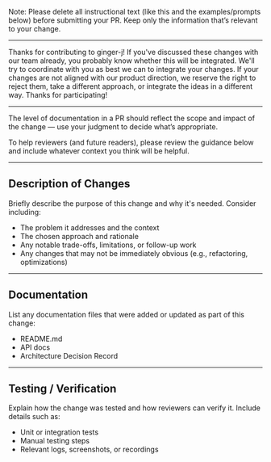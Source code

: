 
Note: Please delete all instructional text (like this and the examples/prompts below) before submitting your PR. Keep only the information that’s relevant to your change.

---

Thanks for contributing to ginger-j! If you've discussed these changes with our team already, you probably know whether this will be integrated. We'll try to coordinate with you as best we can to integrate your changes. If your changes are not aligned with our product direction, we reserve the right to reject them, take a different approach, or integrate the ideas in a different way. Thanks for participating!

---

The level of documentation in a PR should reflect the scope and impact of the change — use your judgment to decide what’s appropriate.

To help reviewers (and future readers), please review the guidance below and include whatever context you think will be helpful.

---

## Description of Changes

Briefly describe the purpose of this change and why it's needed. Consider including:
- The problem it addresses and the context
- The chosen approach and rationale
- Any notable trade-offs, limitations, or follow-up work
- Any changes that may not be immediately obvious (e.g., refactoring, optimizations)

---

## Documentation

List any documentation files that were added or updated as part of this change:
- README.md 
- API docs
- Architecture Decision Record

---

## Testing / Verification

Explain how the change was tested and how reviewers can verify it. Include details such as:
- Unit or integration tests
- Manual testing steps
- Relevant logs, screenshots, or recordings